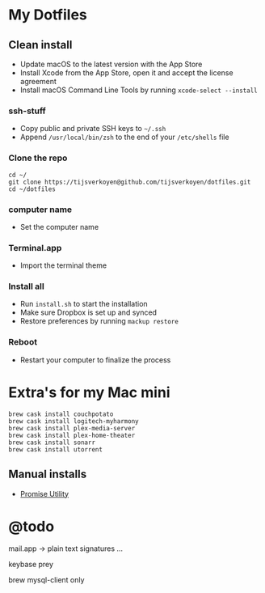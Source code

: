 # My Dotfiles

## Clean install

* Update macOS to the latest version with the App Store
* Install Xcode from the App Store, open it and accept the license agreement
* Install macOS Command Line Tools by running `xcode-select --install`

### ssh-stuff

* Copy public and private SSH keys to `~/.ssh`
* Append `/usr/local/bin/zsh` to the end of your `/etc/shells` file

### Clone the repo

    cd ~/ 
    git clone https://tijsverkoyen@github.com/tijsverkoyen/dotfiles.git
    cd ~/dotfiles

### computer name

* Set the computer name

### Terminal.app

* Import the terminal theme

### Install all

* Run `install.sh` to start the installation
* Make sure Dropbox is set up and synced
* Restore preferences by running `mackup restore`

### Reboot

* Restart your computer to finalize the process



# Extra's for my Mac mini

    brew cask install couchpotato
    brew cask install logitech-myharmony
    brew cask install plex-media-server
    brew cask install plex-home-theater
    brew cask install sonarr
    brew cask install utorrent


## Manual installs

* [Promise Utility](http://www.promise.com/us/Support)


# @todo

mail.app -> plain text
signatures ...

keybase
prey

brew mysql-client only
